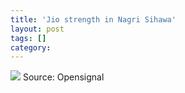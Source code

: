 ```yaml
---
title: 'Jio strength in Nagri Sihawa'
layout: post
tags: []
category: 
---
```

[![](https://github.com/yateendra/yateendra.github.io/blob/master/assets/Nagri%20sihawa%20jio%20.JPG?raw=true)](https://github.com/yateendra/yateendra.github.io/blob/master/assets/Nagri%20sihawa%20jio%20.JPG?raw=true)
Source: Opensignal